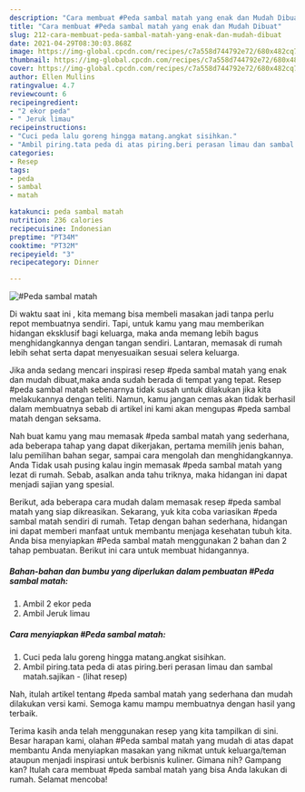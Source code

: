 ```yaml
---
description: "Cara membuat #Peda sambal matah yang enak dan Mudah Dibuat"
title: "Cara membuat #Peda sambal matah yang enak dan Mudah Dibuat"
slug: 212-cara-membuat-peda-sambal-matah-yang-enak-dan-mudah-dibuat
date: 2021-04-29T08:30:03.868Z
image: https://img-global.cpcdn.com/recipes/c7a558d744792e72/680x482cq70/peda-sambal-matah-foto-resep-utama.jpg
thumbnail: https://img-global.cpcdn.com/recipes/c7a558d744792e72/680x482cq70/peda-sambal-matah-foto-resep-utama.jpg
cover: https://img-global.cpcdn.com/recipes/c7a558d744792e72/680x482cq70/peda-sambal-matah-foto-resep-utama.jpg
author: Ellen Mullins
ratingvalue: 4.7
reviewcount: 6
recipeingredient:
- "2 ekor peda"
- " Jeruk limau"
recipeinstructions:
- "Cuci peda lalu goreng hingga matang.angkat sisihkan."
- "Ambil piring.tata peda di atas piring.beri perasan limau dan sambal matah.sajikan           (lihat resep)"
categories:
- Resep
tags:
- peda
- sambal
- matah

katakunci: peda sambal matah 
nutrition: 236 calories
recipecuisine: Indonesian
preptime: "PT34M"
cooktime: "PT32M"
recipeyield: "3"
recipecategory: Dinner

---
```



![#Peda sambal matah](https://img-global.cpcdn.com/recipes/c7a558d744792e72/680x482cq70/peda-sambal-matah-foto-resep-utama.jpg)

Di waktu  saat ini , kita memang bisa membeli masakan jadi tanpa perlu repot membuatnya sendiri. Tapi, untuk kamu yang mau memberikan hidangan eksklusif bagi keluarga, maka anda memang lebih bagus menghidangkannya dengan tangan sendiri. Lantaran, memasak di rumah lebih sehat serta dapat menyesuaikan sesuai selera keluarga.

Jika anda sedang mencari inspirasi resep #peda sambal matah yang enak dan mudah dibuat,maka anda sudah berada di tempat yang tepat. Resep #peda sambal matah  sebenarnya tidak susah untuk dilakukan jika kita melakukannya dengan teliti. Namun, kamu jangan cemas akan tidak berhasil dalam membuatnya 
sebab di artikel ini kami akan mengupas #peda sambal matah dengan seksama.  



Nah buat kamu yang mau memasak #peda sambal matah yang sederhana, ada beberapa tahap yang dapat dikerjakan, pertama memilih jenis bahan, lalu pemilihan bahan segar, sampai cara mengolah dan menghidangkannya. Anda Tidak usah pusing kalau ingin memasak #peda sambal matah yang lezat di rumah. Sebab, asalkan anda  tahu triknya, maka hidangan ini dapat menjadi sajian yang spesial.

Berikut, ada beberapa cara mudah dalam memasak resep #peda sambal matah yang siap dikreasikan. Sekarang, yuk kita coba variasikan #peda sambal matah sendiri di rumah. Tetap dengan bahan sederhana, hidangan ini dapat memberi manfaat untuk membantu menjaga kesehatan tubuh kita. Anda bisa menyiapkan #Peda sambal matah menggunakan 2 bahan dan 2 tahap pembuatan. Berikut ini cara untuk membuat hidangannya.

<!--inarticleads1-->

##### Bahan-bahan dan bumbu yang diperlukan dalam pembuatan #Peda sambal matah:

1. Ambil 2 ekor peda
1. Ambil  Jeruk limau




<!--inarticleads2-->

##### Cara menyiapkan #Peda sambal matah:

1. Cuci peda lalu goreng hingga matang.angkat sisihkan.
1. Ambil piring.tata peda di atas piring.beri perasan limau dan sambal matah.sajikan -           (lihat resep)




Nah, itulah artikel tentang  #peda sambal matah  yang sederhana dan mudah dilakukan versi kami. Semoga kamu mampu membuatnya dengan hasil yang terbaik. 

Terima kasih anda telah menggunakan resep yang kita tampilkan di sini. Besar harapan kami, olahan  #Peda sambal matah yang mudah di atas dapat membantu Anda menyiapkan masakan yang nikmat untuk keluarga/teman ataupun menjadi inspirasi untuk berbisnis kuliner. Gimana nih? Gampang kan? Itulah cara membuat #peda sambal matah yang bisa Anda lakukan di rumah. Selamat mencoba!


